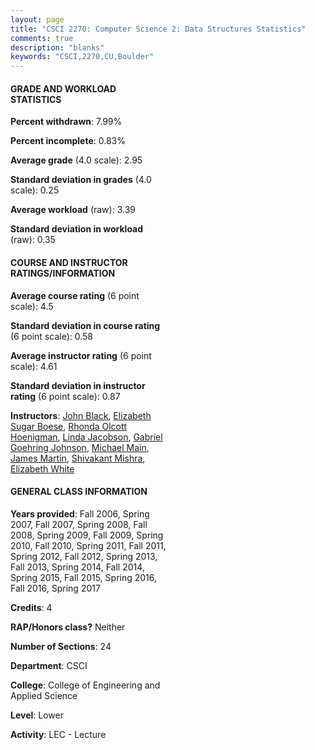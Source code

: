 ```yaml
---
layout: page
title: "CSCI 2270: Computer Science 2: Data Structures Statistics"
comments: true
description: "blanks"
keywords: "CSCI,2270,CU,Boulder"
---
```

<head>
<script src="https://ajax.googleapis.com/ajax/libs/jquery/2.1.3/jquery.min.js"></script>
<script src="https://dl.dropboxusercontent.com/s/pc42nxpaw1ea4o9/highcharts.js?dl=0"></script>
<!-- <script src="../assets/js/highcharts.js"></script> -->
<style type="text/css">@font-face {
	font-family: "Bebas Neue";
	src: url(https://www.filehosting.org/file/details/544349/BebasNeue Regular.otf) format("opentype");
	}
	h1.Bebas { 
		font-family: "Bebas Neue", Verdana, Tahoma;
	}
</style>
</head>
<body>
	<div id="container" style="float: right; width: 45%; height: 88%; margin-left: 2.5%; margin-right: 2.5%;"></div>
	<script language="JavaScript">
		$(document).ready(function() {
		var chart = {type: 'column'};
		var title = {text: 'Grade Distribution'};
		var xAxis = {categories: ['A','B','C','D','F'],crosshair: true};
		var yAxis = {min: 0,title: {text: 'Percentage'}};
		var tooltip = {headerFormat: '<center><b><span style="font-size:20px">{point.key}</span></b></center>',
		               pointFormat: '<td style="padding:0"><b>{point.y:.1f}%</b></td>',
		               footerFormat: '</table>',shared: true,useHTML: true};
		var plotOptions = {column: {pointPadding: 0.0,borderWidth: 0}};  
		var credits = {enabled: false};var series= [{name: 'Percent',data: [43.54,29.77,13.74,5.78,7.12,]}];
		var json = {};
		json.chart = chart;
		json.title = title;
		json.tooltip = tooltip;
		json.xAxis = xAxis;
		json.yAxis = yAxis;  
		json.series = series;
		json.plotOptions = plotOptions;  
		json.credits = credits;
		$('#container').highcharts(json);
	});
	</script>
</body>
			   
#### GRADE AND WORKLOAD STATISTICS

**Percent withdrawn**: 7.99%

**Percent incomplete**: 0.83%

**Average grade** (4.0 scale): 2.95

**Standard deviation in grades** (4.0 scale): 0.25

**Average workload** (raw): 3.39

**Standard deviation in workload** (raw): 0.35

#### COURSE AND INSTRUCTOR RATINGS/INFORMATION

**Average course rating** (6 point scale): 4.5

**Standard deviation in course rating** (6 point scale): 0.58

**Average instructor rating** (6 point scale): 4.61

**Standard deviation in instructor rating** (6 point scale): 0.87

**Instructors**: <a href='../../instructors/John_Black'>John Black</a>, <a href='../../instructors/Elizabeth_Sugar_Boese'>Elizabeth Sugar Boese</a>, <a href='../../instructors/Rhonda_Olcott_Hoenigman'>Rhonda Olcott Hoenigman</a>, <a href='../../instructors/Linda_Jacobson'>Linda Jacobson</a>, <a href='../../instructors/Gabriel_Goehring_Johnson'>Gabriel Goehring Johnson</a>, <a href='../../instructors/Michael_Main'>Michael Main</a>, <a href='../../instructors/James_Martin'>James Martin</a>, <a href='../../instructors/Shivakant_Mishra'>Shivakant Mishra</a>, <a href='../../instructors/Elizabeth_White'>Elizabeth White</a>

#### GENERAL CLASS INFORMATION

**Years provided**: Fall 2006, Spring 2007, Fall 2007, Spring 2008, Fall 2008, Spring 2009, Fall 2009, Spring 2010, Fall 2010, Spring 2011, Fall 2011, Spring 2012, Fall 2012, Spring 2013, Fall 2013, Spring 2014, Fall 2014, Spring 2015, Fall 2015, Spring 2016, Fall 2016, Spring 2017

**Credits**: 4

**RAP/Honors class?** Neither

**Number of Sections**: 24

**Department**: CSCI

**College**: College of Engineering and Applied Science

**Level**: Lower

**Activity**: LEC - Lecture
